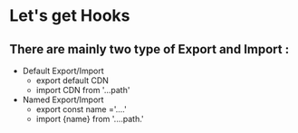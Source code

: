 # Let's get Hooks 

## There are mainly two type of Export and Import : 

- Default Export/Import 
    * export default CDN
    * import CDN from '...path'
- Named Export/Import 
    * export const name ='....'
    * import {name} from '....path.'